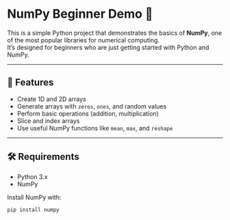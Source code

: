  # NumPy Beginner Demo 🚀

This is a simple Python project that demonstrates the basics of **NumPy**, one of the most popular libraries for numerical computing.  
It’s designed for beginners who are just getting started with Python and NumPy.

---
  
## 📌 Features
- Create 1D and 2D arrays 
- Generate arrays with `zeros`, `ones`, and random values
- Perform basic operations (addition, multiplication)         
- Slice and index arrays
- Use useful NumPy functions like `mean`, `max`, and `reshape`  

---

## 🛠️ Requirements
- Python 3.x  
- NumPy  

Install NumPy with:
```bash
pip install numpy
